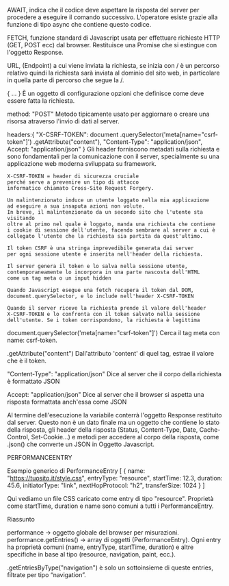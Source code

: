AWAIT, indica che il codice deve aspettare la risposta del server
per procedere a eseguire il comando successivo. L'operatore esiste grazie
alla funzione di tipo async che contiene questo codice.

FETCH, funzione standard di Javascript usata per effettuare richieste
HTTP (GET, POST ecc) dal browser. Restituisce una Promise che si estingue
con l'oggetto Response.

URL, (Endpoint) a cui viene inviata la richiesta, se inizia con / è un
percorso relativo quindi la richiesta sarà inviata al dominio del sito
web, in particolare in quella parte di percorso che segue la /.

{ ... } È un oggetto di configurazione opzioni che definisce come deve
essere fatta la richiesta.

method: "POST"
Metodo tipicamente usato per aggiornare o creare una risorsa atraverso
l'invio di dati al server.

headers:{
    "X-CSRF-TOKEN": document
    .querySelector('meta[name="csrf-token"]')
    .getAttribute("content"),
    "Content-Type": "application/json",
    Accept: "application/json"
}
Gli header forniscono metadati sulla richiesta e sono fondamentali
per la comunicazione con il server, specialmente su una applicazione
web moderna sviluppata su framework.

    X-CSRF-TOKEN = header di sicurezza cruciale
    perché serve a prevenire un tipo di attacco
    informatico chiamato Cross-Site Request Forgery.

    Un malintenzionato induce un utente loggato nella mia applicazione
    ad eseguire a sua insaputa azioni non volute.
    In breve, il malintenzionato da un secondo sito che l'utente sta visitando
    oltre al primo nel quale è loggato, manda una richiesta che contiene
    i cookie di sessione dell'utente, facendo sembrare al server a cui è
    collegato l'utente che la richiesta sia partita da quest'ultimo.

    Il token CSRF è una stringa imprevedibile generata dai server
    per ogni sessione utente e inserita nell'header della richiesta.

    Il server genera il token e lo salva nella sessione utente,
    contemporaneamente lo incorpora in una parte nascosta dell'HTML
    come un tag meta o un input hidden

    Quando Javascript esegue una fetch recupera il token dal DOM,
    document.querySelector, e lo include nell'header X-CSRF-TOKEN

    Quando il server riceve la richiesta prende il valore dell'header
    X-CSRF-TOKEN e lo confronta con il token salvato nella sessione
    dell'utente. Se i token corrispondono, la richiesta è legittima

document.querySelector('meta[name="csrf-token"]')
Cerca il tag meta con name: csrf-token.

.getAttribute("content")
Dall'attributo 'content' di quel tag, estrae il valore
che è il token.

"Content-Type": "application/json"
Dice al server che il corpo della richiesta è formattato JSON

Accept: "application/json"
Dice al server che il browser si aspetta una risposta formattata
anch'essa come JSON

Al termine dell'esecuzione la variabile conterrà l'oggetto Response
restituito dal server. Questo non è un dato finale ma un oggetto che
contiene lo stato della risposta, gli header della risposta (Status, Content-Type,
Date, Cache-Control, Set-Cookie...) e metodi
per accedere al corpo della risposta, come .json() che converte un JSON
in Oggetto Javascript.

PERFORMANCEENTRY

Esempio generico di PerformanceEntry
[
  {
    name: "https://tuosito.it/style.css",
    entryType: "resource",
    startTime: 12.3,
    duration: 45.6,
    initiatorType: "link",
    nextHopProtocol: "h2",
    transferSize: 1024
  }
]


Qui vediamo un file CSS caricato come entry di tipo "resource".
Proprietà come startTime, duration e name sono comuni a tutti i PerformanceEntry.

Riassunto

performance → oggetto globale del browser per misurazioni.
performance.getEntries() → array di oggetti (PerformanceEntry).
Ogni entry ha proprietà comuni (name, entryType, startTime, duration)
e altre specifiche in base al tipo (resource, navigation, paint, ecc.).

.getEntriesByType("navigation") è solo un sottoinsieme di queste entries, filtrate per tipo “navigation”.